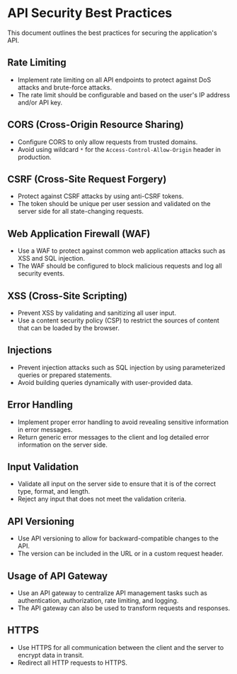 # API Security Best Practices

This document outlines the best practices for securing the application's API.

## Rate Limiting
- Implement rate limiting on all API endpoints to protect against DoS attacks and brute-force attacks.
- The rate limit should be configurable and based on the user's IP address and/or API key.

## CORS (Cross-Origin Resource Sharing)
- Configure CORS to only allow requests from trusted domains.
- Avoid using wildcard `*` for the `Access-Control-Allow-Origin` header in production.

## CSRF (Cross-Site Request Forgery)
- Protect against CSRF attacks by using anti-CSRF tokens.
- The token should be unique per user session and validated on the server side for all state-changing requests.

## Web Application Firewall (WAF)
- Use a WAF to protect against common web application attacks such as XSS and SQL injection.
- The WAF should be configured to block malicious requests and log all security events.

## XSS (Cross-Site Scripting)
- Prevent XSS by validating and sanitizing all user input.
- Use a content security policy (CSP) to restrict the sources of content that can be loaded by the browser.

## Injections
- Prevent injection attacks such as SQL injection by using parameterized queries or prepared statements.
- Avoid building queries dynamically with user-provided data.

## Error Handling
- Implement proper error handling to avoid revealing sensitive information in error messages.
- Return generic error messages to the client and log detailed error information on the server side.

## Input Validation
- Validate all input on the server side to ensure that it is of the correct type, format, and length.
- Reject any input that does not meet the validation criteria.

## API Versioning
- Use API versioning to allow for backward-compatible changes to the API.
- The version can be included in the URL or in a custom request header.

## Usage of API Gateway
- Use an API gateway to centralize API management tasks such as authentication, authorization, rate limiting, and logging.
- The API gateway can also be used to transform requests and responses.

## HTTPS
- Use HTTPS for all communication between the client and the server to encrypt data in transit.
- Redirect all HTTP requests to HTTPS.
